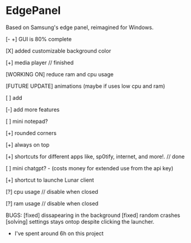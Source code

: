 # EdgePanel


Based on Samsung's edge panel, reimagined for Windows.




[- +] GUI is 80% complete

[X] added customizable background color

[+] media player // finished

[WORKING ON] reduce ram and cpu usage

[FUTURE UPDATE] animations (maybe if uses low cpu and ram)


[ ] add 

[-] add more features

[ ] mini notepad? 

[+] rounded corners

[+] always on top

[+] shortcuts for different apps like, sp0tify, internet, and more!. // done

[ ] mini chatgpt? - (costs money for extended use from the api key)

[+] shortcut to launche Lunar client

[?] cpu usage // disable when closed

[?] ram usage // disable when closed




BUGS:
[fixed] dissapearing in the background
[fixed] random crashes 
[solving] settings stays ontop despite clicking the launcher.


+ I've spent around 6h on this project 





